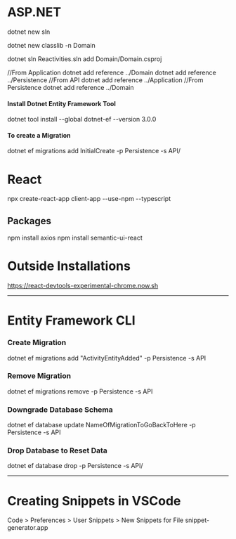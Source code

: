 # ASP.NET

dotnet new sln

dotnet new classlib -n Domain

dotnet sln Reactivities.sln add Domain/Domain.csproj

//From Application
dotnet add reference ../Domain
dotnet add reference ../Persistence
//From API
dotnet add reference ../Application
//From Persistence
dotnet add reference ../Domain

#### Install Dotnet Entity Framework Tool

dotnet tool install --global dotnet-ef --version 3.0.0

#### To create a Migration

dotnet ef migrations add InitialCreate -p Persistence -s API/

# React

npx create-react-app client-app --use-npm --typescript

## Packages

npm install axios
npm install semantic-ui-react

# Outside Installations

https://react-devtools-experimental-chrome.now.sh

---

# Entity Framework CLI

### Create Migration

dotnet ef migrations add "ActivityEntityAdded" -p Persistence -s API

### Remove Migration

dotnet ef migrations remove -p Persistence -s API

### Downgrade Database Schema

dotnet ef database update NameOfMigrationToGoBackToHere -p Persistence -s API

### Drop Database to Reset Data

dotnet ef database drop -p Persistence -s API/

---

# Creating Snippets in VSCode

Code > Preferences > User Snippets > New Snippets for File
snippet-generator.app
